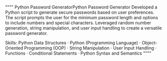 """"
Python Password GeneratorPython Password Generator
Developed a Python script to generate secure passwords based on user preferences. The script prompts the user for the minimum password length and options to include numbers and special characters. Leveraged random number generation, string manipulation, and user input handling to create a versatile password generator.

Skills: Python Data Structures · Python (Programming Language) · Object-Oriented Programming (OOP) · String Manipulation · User Input Handling · Functions · Conditional Statements · Python Syntax and Semantics
""""
